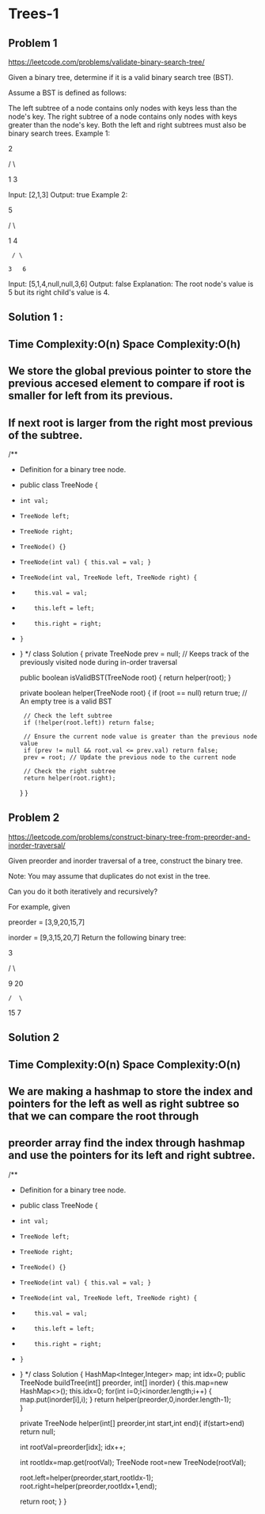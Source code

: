 # Trees-1

## Problem 1

https://leetcode.com/problems/validate-binary-search-tree/

Given a binary tree, determine if it is a valid binary search tree (BST).

Assume a BST is defined as follows:

The left subtree of a node contains only nodes with keys less than the node's key.
The right subtree of a node contains only nodes with keys greater than the node's key.
Both the left and right subtrees must also be binary search trees.
Example 1:

   2

   / \

  1   3

Input: [2,1,3]
Output: true
Example 2:

   5

   / \

  1   4

     / \

    3   6

Input: [5,1,4,null,null,3,6]
Output: false
Explanation: The root node's value is 5 but its right child's value is 4.



## Solution 1 :
## Time Complexity:O(n) Space Complexity:O(h)
## We store the global previous pointer to store the previous accesed element to compare if root is smaller for left from its previous.
## If next root is larger from the right most previous of the subtree.

/**
 * Definition for a binary tree node.
 * public class TreeNode {
 *     int val;
 *     TreeNode left;
 *     TreeNode right;
 *     TreeNode() {}
 *     TreeNode(int val) { this.val = val; }
 *     TreeNode(int val, TreeNode left, TreeNode right) {
 *         this.val = val;
 *         this.left = left;
 *         this.right = right;
 *     }
 * }
 */
class Solution {
    private TreeNode prev = null; // Keeps track of the previously visited node during in-order traversal

    public boolean isValidBST(TreeNode root) {
        return helper(root);
    }

    private boolean helper(TreeNode root) {
        if (root == null) return true; // An empty tree is a valid BST

        // Check the left subtree
        if (!helper(root.left)) return false;

        // Ensure the current node value is greater than the previous node value
        if (prev != null && root.val <= prev.val) return false;
        prev = root; // Update the previous node to the current node

        // Check the right subtree
        return helper(root.right);
    }
}


## Problem 2

https://leetcode.com/problems/construct-binary-tree-from-preorder-and-inorder-traversal/

Given preorder and inorder traversal of a tree, construct the binary tree.



Note:
You may assume that duplicates do not exist in the tree.

Can you do it both iteratively and recursively?

For example, given

preorder = [3,9,20,15,7]


inorder = [9,3,15,20,7]
Return the following binary tree:

   3


   / \


  9  20


    /  \


   15   7


## Solution 2 
## Time Complexity:O(n) Space Complexity:O(n)
## We are making a hashmap to store the index and pointers for the left as well as right subtree so that we can compare the root through
## preorder array find the index through hashmap and use the pointers for its left and right subtree.
/**
 * Definition for a binary tree node.
 * public class TreeNode {
 *     int val;
 *     TreeNode left;
 *     TreeNode right;
 *     TreeNode() {}
 *     TreeNode(int val) { this.val = val; }
 *     TreeNode(int val, TreeNode left, TreeNode right) {
 *         this.val = val;
 *         this.left = left;
 *         this.right = right;
 *     }
 * }
 */
class Solution {
    HashMap<Integer,Integer> map;
    int idx=0;
    public TreeNode buildTree(int[] preorder, int[] inorder) {
      this.map=new HashMap<>();
      this.idx=0;
      for(int i=0;i<inorder.length;i++)
      {
        map.put(inorder[i],i);
      }
      return helper(preorder,0,inorder.length-1);  
    }

    private TreeNode helper(int[] preorder,int start,int end){
      if(start>end) return null;

      int rootVal=preorder[idx];
      idx++;

      int rootIdx=map.get(rootVal);
      TreeNode root=new TreeNode(rootVal);
      

      root.left=helper(preorder,start,rootIdx-1);
      root.right=helper(preorder,rootIdx+1,end);
      
      return root;
    }
}